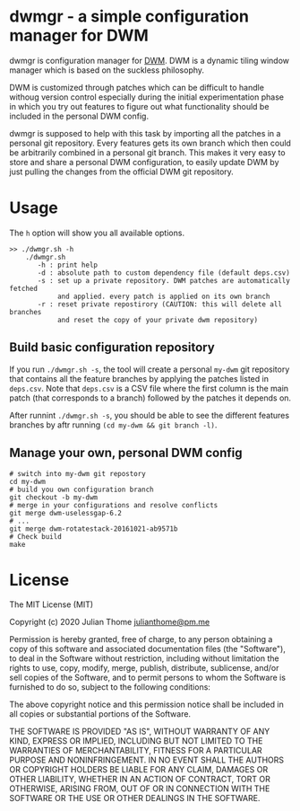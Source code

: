 # dwmgr - a simple configuration manager for DWM

dwmgr is configuration manager for [DWM](https://dwm.suckless.org/). DWM is a
dynamic tiling window manager which is based on the suckless philosophy.

DWM is customized through patches which can be difficult to handle withoug
version control especially during the initial experimentation phase in which
you try out features to figure out what functionality should be included in the
personal DWM config.

dwmgr is supposed to help with this task by importing all the patches in a
personal git repository. Every features gets its own branch which then could be
arbitrarily combined in a personal git branch. This makes it very easy to store
and share a personal DWM configuration, to easily update DWM by just pulling
the changes from the official DWM git repository. 

# Usage

The `h` option will show you all available options.

```
>> ./dwmgr.sh -h
    ./dwmgr.sh
       -h : print help
       -d : absolute path to custom dependency file (default deps.csv)
       -s : set up a private repository. DWM patches are automatically fetched
            and applied. every patch is applied on its own branch
       -r : reset private repostirory (CAUTION: this will delete all branches
            and reset the copy of your private dwm repository)
```

## Build basic configuration repository

If you run `./dwmgr.sh -s`, the tool will create a personal `my-dwm` git
repository that contains all the feature branches by applying the patches
listed in `deps.csv`. Note that `deps.csv` is a CSV file where the first column
is the main patch (that corresponds to a branch) followed by the patches it
depends on.

After runnint `./dwmgr.sh -s`, you should be able to see the different features
branches by aftr running `(cd my-dwm && git branch -l)`.

## Manage your own, personal DWM config

```
# switch into my-dwm git repostory
cd my-dwm
# build you own configuration branch
git checkout -b my-dwm
# merge in your configurations and resolve conflicts
git merge dwm-uselessgap-6.2
# ...
git merge dwm-rotatestack-20161021-ab9571b
# Check build
make
```

# License

The MIT License (MIT)

Copyright (c) 2020 Julian Thome <julianthome@pm.me>

Permission is hereby granted, free of charge, to any person obtaining a copy of
this software and associated documentation files (the "Software"), to deal in
the Software without restriction, including without limitation the rights to
use, copy, modify, merge, publish, distribute, sublicense, and/or sell copies
of the Software, and to permit persons to whom the Software is furnished to do
so, subject to the following conditions:

The above copyright notice and this permission notice shall be included in all
copies or substantial portions of the Software.

THE SOFTWARE IS PROVIDED "AS IS", WITHOUT WARRANTY OF ANY KIND, EXPRESS OR
IMPLIED, INCLUDING BUT NOT LIMITED TO THE WARRANTIES OF MERCHANTABILITY,
FITNESS FOR A PARTICULAR PURPOSE AND NONINFRINGEMENT. IN NO EVENT SHALL THE
AUTHORS OR COPYRIGHT HOLDERS BE LIABLE FOR ANY CLAIM, DAMAGES OR OTHER
LIABILITY, WHETHER IN AN ACTION OF CONTRACT, TORT OR OTHERWISE, ARISING FROM,
OUT OF OR IN CONNECTION WITH THE SOFTWARE OR THE USE OR OTHER DEALINGS IN THE
SOFTWARE.

